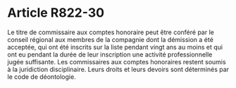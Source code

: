# Article R822-30

Le titre de commissaire aux comptes honoraire peut être conféré par le conseil régional aux membres de la compagnie dont la démission a été acceptée, qui ont été inscrits sur la liste pendant vingt ans au moins et qui ont eu pendant la durée de leur inscription une activité professionnelle jugée suffisante.   Les commissaires aux comptes honoraires restent soumis à la juridiction disciplinaire.   Leurs droits et leurs devoirs sont déterminés par le code de déontologie.